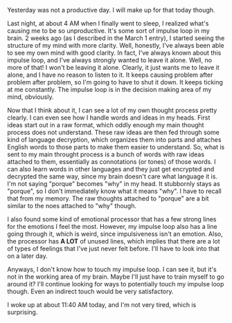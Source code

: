 
Yesterday was not a productive day. I will make up for that today though.

Last night, at about 4 AM when I finally went to sleep, I realized what's causing me to be so unproductive. It's some sort of impulse loop in my brain. 2 weeks ago (as I described in the March 1 entry), I started seeing the structure of my mind with more clarity. Well, honestly, I've always been able to see my own mind with good clarity. In fact, I've always known about this impulse loop, and I've always strongly wanted to leave it alone. Well, no more of that! I won't be leaving it alone. Clearly, it just wants me to leave it alone, and I have no reason to listen to it. It keeps causing problem after problem after problem, so I'm going to have to shut it down. It keeps ticking at me constantly. The impulse loop is in the decision making area of my mind, obviously.

Now that I think about it, I can see a lot of my own thought process pretty clearly. I can even see how I handle words and ideas in my heads. First ideas start out in a raw format, which oddly enough my main thought process does not understand. These raw ideas are then fed through some kind of language decryption, which organizes them into parts and attaches English words to those parts to make them easier to understand. So, what is sent to my main throught process is a bunch of words with raw ideas attached to them, essentially as connotations (or tones) of those words. I can also learn words in other languages and they just get encrypted and decrypted the same way, since my brain doesn't care what language it is. I'm not saying "porque" becomes "why" in my head. It stubbornly stays as "porque", so I don't immediately know what it means "why". I have to recall that from my memory. The raw thoughts attached to "porque" are a bit similar to the noes attached to "why" though.

I also found some kind of emotional processor that has a few strong lines for the emotions I feel the most. However, my impulse loop also has a line going through it, which is weird, since impulsiveness isn't an emotion. Also, the processor has **A LOT** of unused lines, which implies that there are a lot of types of feelings that I've just never felt before. I'll have to look into that on a later day.

Anyways, I don't know how to touch my impulse loop. I can see it, but it's not in the working area of my brain. Maybe I'll just have to train myself to go around it? I'll continue looking for ways to potentially touch my impulse loop though. Even an indirect touch would be very satisfactory.

I woke up at about 11:40 AM today, and I'm not very tired, which is surprising.

